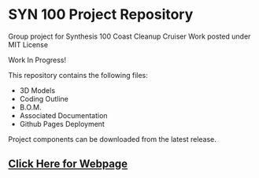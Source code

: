 # SYN 100 Project Repository
Group project for Synthesis 100 
Coast Cleanup Cruiser
Work posted under MIT License

Work In Progress!

This repository contains the following files: 
<ul> 
  <li> 3D Models </li>
  <li> Coding Outline </li>
  <li> B.O.M. </li>
  <li> Associated Documentation </li> 
  <li> Github Pages Deployment </li>
</ul>

<p> Project components can be downloaded from the latest release.</p>

<h2> <a href="https://conrado-m-ucsd.github.io/SYN-100-Project/"> Click Here for Webpage </a> </h2>
